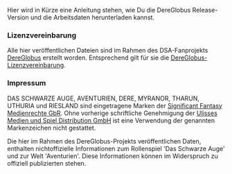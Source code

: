 Hier wird in Kürze eine Anleitung stehen, wie Du die DereGlobus Release-Version und die Arbeitsdaten herunterladen kannst.


### Lizenzvereinbarung ###
Alle hier veröffentlichen Dateien sind im Rahmen des DSA-Fanprojekts [DereGlobus](http://www.dereglobus.org)  erstellt worden. Entsprechend gilt für sie die [DereGlobus-Lizenzvereinbarung](http://www.dereglobus.org/lizenz).

### Impressum ###
DAS SCHWARZE AUGE, AVENTURIEN, DERE, MYRANOR, THARUN, UTHURIA und RIESLAND sind eingetragene Marken der [Significant Fantasy Medienrechte GbR](http://www.wiki-aventurica.de/wiki/Significant_Fantasy). Ohne vorherige schriftliche Genehmigung der [Ulisses Medien und Spiel Distribution GmbH](http://www.ulisses-spiele.de) ist eine Verwendung der genannten Markenzeichen nicht gestattet.

Die hier im Rahmen des DereGlobus-Projekts veröffentlichen Daten, enthalten nichtoffizielle Informationen zum Rollenspiel 'Das Schwarze Auge' und zur Welt 'Aventurien'. Diese Informationen können im Widerspruch zu offiziell publizierten stehen.